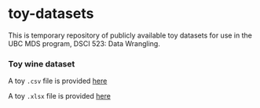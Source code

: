 # toy-datasets
This is temporary repository of publicly available toy datasets for use in the UBC MDS program, DSCI 523: Data Wrangling.

### Toy wine dataset

A toy `.csv` file is provided [here](https://github.com/TomasBeuzen/toy-datasets/blob/master/wine_1.csv)

A toy `.xlsx` file is provided [here](https://github.com/TomasBeuzen/toy-datasets/blob/master/wine_7.xlsx)
